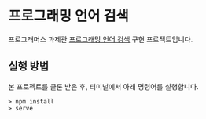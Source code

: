 # 프로그래밍 언어 검색

프로그래머스 과제관 [프로그래밍 언어 검색](https://school.programmers.co.kr/skill_check_assignments/298) 구현 프로젝트입니다.

## 실행 방법

본 프로젝트를 클론 받은 후, 터미널에서 아래 명령어를 실행합니다.

```shell
> npm install
> serve
```
